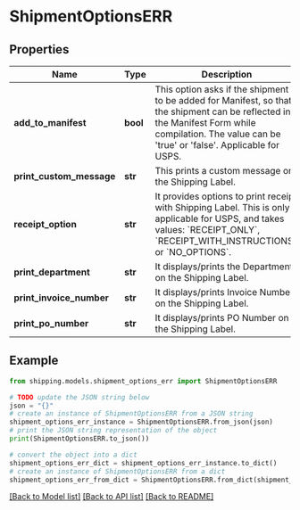 # ShipmentOptionsERR


## Properties

Name | Type | Description | Notes
------------ | ------------- | ------------- | -------------
**add_to_manifest** | **bool** | This option asks if the shipment is to be added for Manifest, so that the shipment can be reflected in the Manifest Form while compilation. The value can be &#39;true&#39; or &#39;false&#39;. Applicable for USPS. | [optional] 
**print_custom_message** | **str** | This prints a custom message on the Shipping Label. | [optional] 
**receipt_option** | **str** | It provides options to print receipt with Shipping Label. This is only applicable for USPS, and takes values: &#x60;RECEIPT_ONLY&#x60;, &#x60;RECEIPT_WITH_INSTRUCTIONS&#x60;, or &#x60;NO_OPTIONS&#x60;. | [optional] 
**print_department** | **str** | It displays/prints the Department on the Shipping Label. | [optional] 
**print_invoice_number** | **str** | It displays/prints Invoice Number on the Shipping Label. | [optional] 
**print_po_number** | **str** | It displays/prints PO Number on the Shipping Label. | [optional] 

## Example

```python
from shipping.models.shipment_options_err import ShipmentOptionsERR

# TODO update the JSON string below
json = "{}"
# create an instance of ShipmentOptionsERR from a JSON string
shipment_options_err_instance = ShipmentOptionsERR.from_json(json)
# print the JSON string representation of the object
print(ShipmentOptionsERR.to_json())

# convert the object into a dict
shipment_options_err_dict = shipment_options_err_instance.to_dict()
# create an instance of ShipmentOptionsERR from a dict
shipment_options_err_from_dict = ShipmentOptionsERR.from_dict(shipment_options_err_dict)
```
[[Back to Model list]](../README.md#documentation-for-models) [[Back to API list]](../README.md#documentation-for-api-endpoints) [[Back to README]](../README.md)


